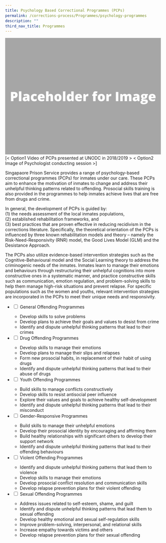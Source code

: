 ```yaml
---
title: Psychology Based Correctional Programmes (PCPs)
permalink: /corrections-process/Programmes/psychology-programmes
description: ""
third_nav_title: Programmes
---
```

![](/images/Placeholder%20for%20Image.png)
[< Option1 Video of PCPs presented at UNODC in 2018/2019 >
< Option2 Image of Psychologist conducting session >]

Singapaore Prison Service provides a range of psychology-based correctional programmes (PCPs) for inmates under our care. These PCPs aim to enhance the motivation of inmates to change and address their unhelpful thinking patterns related to offending. Prosocial skills training is also provided in the programmes to help inmates achieve lives that are free from drugs and crime.
 
In general, the development of PCPs is guided by: <br> (1) the needs assessment of the local inmates populations, <br>(2) established rehabilitation frameworks, and <br>(3) best practices that are proven effective in reducing recidivism in the corrections literature. Specifically, the theoretical orientation of the PCPs is influenced by three known rehabilitation models and theory – namely the Risk-Need-Responsivity (RNR) model, the Good Lives Model (GLM) and the Desistance Approach.
 
The PCPs also utilize evidence-based intervention strategies such as the Cognitive-Behavioural model and the Social Learning theory to address the criminogenic needs of the inmates. Inmates learn to manage their emotions and behaviours through restructuring their unhelpful cognitions into more constructive ones in a systematic manner, and practice constructive skills such as communication, emotion regulation, and problem-solving skills to help them manage high-risk situations and prevent relapse. For specific populations such as the women and youths, relevant intervention strategies are incorporated in the PCPs to meet their unique needs and responsivity.

<ul class="jekyllcodex_accordion">
  <li>
    <input type="checkbox" id="accordion1">
    <label for="accordion1">General Offending Programmes</label>
    <div>
      <ul>
        <li>Develop skills to solve problems</li>
        <li>Develop plans to achieve their goals and values to desist from crime</li>
        <li>Identify and dispute unhelpful thinking patterns that lead to their crimes</li>
      </ul>
    </div>
	</li>  
  <li>
    <input type="checkbox" id="accordion2">
    <label for="accordion2">Drug Offending Programmes</label>
    <div>
     <ul>
        <li>Develop skills to manage their emotions</li>
        <li>Develop plans to manage their slips and relapses</li>
        <li>Form new prosocial habits, in replacement of their habit of using drugs</li>
			 <li>Identify and dispute unhelpful thinking patterns that lead to their abuse of drugs</li>
      </ul>
    </div>
  </li>
  <li>
    <input type="checkbox" id="accordion3">
    <label for="accordion3">Youth Offending Programmes</label>
    <div>
      <ul>
        <li>Build skills to manage conflicts constructively</li>
        <li>Develop skills to resist antisocial peer influence</li>
        <li>Explore their values and goals to achieve healthy self-development</li>
			 <li>Identify and dispute unhelpful thinking patterns that lead to their misconduct</li>
      </ul>
    </div>
  </li>
  <li>
    <input type="checkbox" id="accordion4">
    <label for="accordion4">Gender-Responsive Programmes</label>
    <div>
      <ul>
        <li>Build skills to manage their unhelpful emotions</li>
        <li>Develop their prosocial identity by encouraging and affirming them</li>
        <li>Build healthy relationships with significant others to develop their support network</li>
				<li>Identify and dispute unhelpful thinking patterns that lead to their offending behaviours</li>
      </ul>
    </div>
  </li>    
  <li>
    <input type="checkbox" id="accordion5">
    <label for="accordion5">Violent Offending Programmes</label>
    <div>
      <ul>
        <li>Identify and dispute unhelpful thinking patterns that lead them to violence</li>
        <li>Develop skills to manage their emotions</li>
        <li>Develop prosocial conflict resolution and communication skills</li>
				<li>Develop relapse prevention plans for their violent offending</li>
      </ul>
    </div>
  </li>
  <li>
    <input type="checkbox" id="accordion6">
    <label for="accordion6">Sexual Offending Programmes</label>
    <div>
      <ul>
        <li>Address issues related to self-esteem, shame, and guilt</li>
        <li>Identify and dispute unhelpful thinking patterns that lead them to sexual offending</li>
        <li>Develop healthy emotional and sexual self-regulation skills</li>
				<li>Improve problem-solving, interpersonal, and relational skills</li>
        <li>Increase empathy towards victims and others</li>
				<li>Develop relapse prevention plans for their sexual offending</li>
      </ul>
    </div>
  </li>
</ul>